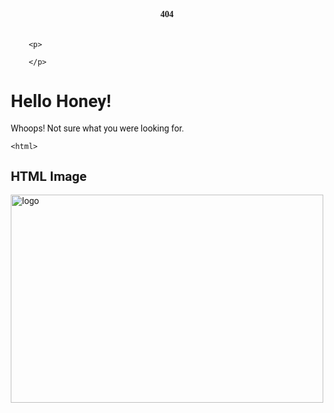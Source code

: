 <html lang="en">
<head>
    <meta charset="UTF-8">
    <meta name="viewport" content="width=device-width, initial-scale=1.0">
    <title>Page Not Found</title>
    <link rel="preconnect" href="https://fonts.gstatic.com">
    <link href="https://fonts.googleapis.com/css2?family=Chango&family=Roboto:wght@300&display=swap" rel="stylesheet">
    <style>
        body{
            background-image: ;
            background-size: cover;
            font-family: 'Roboto', 'sans-serif';
        }
        main{
            display: flex;
            height: 100vh;
            justify-content: center;
            align-items: center;
            flex-direction: column;
        }
        .header404{
            font-family: 'Chango', cursive;
            font-size: 50o0px;
        }
        .content404{
            text-align: center;
        }
    </style>
</head>
<body>
    <main>
        <h4 class="header404">404</h4>
        <div class="content-404">
           
        <p>
            
        </p>
   
<style>
body {
  background-image: url('https://user-images.githubusercontent.com/94929988/143150163-d497b444-094c-4ae9-995f-8e60f11cd292.png');
  background-repeat: no-repeat;
  background-attachment: unfixed; 
  background-size: 100% 100%;
}
</style>

<body>
 
<h1>Hello Honey!</h1>

<p>Whoops! Not sure what you were looking for.</p>

</body>
<html>


<head>
    <meta charset="UTF-8">
    <meta name="viewport" content="width=device-width, initial-scale=1.0">
    <title>Page Not Found</title>
    <link rel="preconnect" href="https://fonts.gstatic.com">
    <link href="https://fonts.googleapis.com/css2?family=Chango&family=Roboto:wght@300&display=swap" rel="stylesheet">
    <style>
        body{
            background-image: ![studios]('https://user-images.githubusercontent.com/94929988/143151182-f0171a5c-1c22-4fe5-8264-c3d450c30c35.png');
            background-size: cover;
            font-family: 'Roboto', 'sans-serif';
        }
        main{
            display: flex;
            height: 100vh;
            justify-content: center;
            align-items: center;
            flex-direction: column;
        }
        .header404{
            font-family: 'Chango', cursive;
            font-size: 50o0px;
        }
        .content404{
            text-align: center;
        }
    </style>
</head>

<body>

    <html>
<body>

<h2>HTML Image</h2>
<img src="![studios]('https://user-images.githubusercontent.com/94929988/143158842-541a9e8a-b228-4c9b-aecc-dbfe536f36d1.png)
g" alt="logo" width="500" height="333">

</body>
</html>


